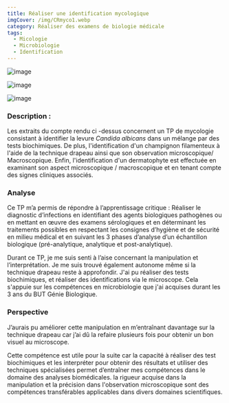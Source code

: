 ```yaml
---
title: Réaliser une identification mycologique
imgCover: /img/CRmyco1.webp
category: Réaliser des examens de biologie médicale
tags:
  - Micologie
  - Microbiologie
  - Identification
---
```


![image](/img/CRmyco1.webp)

![image](/img/CRmyco2.webp)

![image](/img/CRmyco3.webp)

### Description :

Les extraits du compte rendu ci -dessus concernent un TP de mycologie consistant à identifier la levure _Candida albicans_ dans un mélange par des tests biochimiques. De plus, l'identification d'un champignon filamenteux à l'aide de la technique drapeau ainsi que son observation microscopique/ Macroscopique. Enfin, l'identification d'un dermatophyte est effectuée en examinant son aspect microscopique / macroscopique et en tenant compte des signes cliniques associés.

### Analyse

Ce TP m’a permis de répondre à l’apprentissage critique : Réaliser le diagnostic d’infections en identifiant des agents biologiques pathogènes ou en mettant en œuvre des examens sérologiques et en déterminant les traitements possibles en respectant les consignes d’hygiène et de sécurité en milieu médical et en suivant les 3 phases d’analyse d’un échantillon biologique (pré-analytique, analytique et post-analytique).

Durant ce TP, je me suis senti à l’aise concernant la manipulation et l’interprétation. Je me suis trouvé également autonome même si la technique drapeau reste à approfondir. J'ai pu réaliser des tests biochimiques, et réaliser des identifications via le microscope. Cela s'appuie sur les compétences en microbiologie que j'ai acquises durant les 3 ans du BUT Génie Biologique.

### Perspective

J’aurais pu améliorer cette manipulation en m’entraînant davantage sur la technique drapeau car j’ai dû la refaire plusieurs fois pour obtenir un bon visuel au microscope.

Cette compétence est utile pour la suite car la capacité à réaliser des test biochimiques et les interpréter pour obtenir des résultats et utiliser des techniques spécialisées permet d’entraîner mes compétences dans le domaine des analyses biomédicales. la rigueur acquise dans la manipulation et la précision dans l'observation microscopique sont des compétences transférables applicables dans divers domaines scientifiques.
